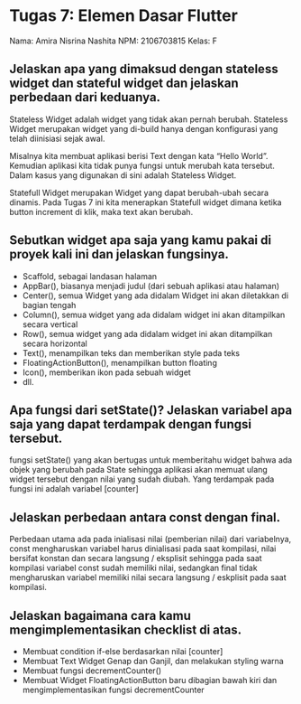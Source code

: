 # Tugas 7: Elemen Dasar Flutter

Nama: Amira Nisrina Nashita
NPM: 2106703815
Kelas: F

## Jelaskan apa yang dimaksud dengan stateless widget dan stateful widget dan jelaskan perbedaan dari keduanya.

Stateless Widget adalah widget yang tidak akan pernah berubah. Stateless Widget  merupakan widget yang di-build hanya dengan konfigurasi yang telah diinisiasi sejak awal.

Misalnya kita membuat aplikasi berisi Text dengan kata “Hello World”. Kemudian aplikasi kita tidak punya fungsi untuk merubah kata tersebut. Dalam kasus yang digunakan di sini adalah Stateless Widget.

Statefull Widget merupakan Widget yang dapat berubah-ubah secara dinamis. Pada Tugas 7 ini kita menerapkan Statefull widget dimana ketika button increment di klik, maka text akan berubah.

## Sebutkan widget apa saja yang kamu pakai di proyek kali ini dan jelaskan fungsinya.
- Scaffold, sebagai landasan halaman
- AppBar(), biasanya menjadi judul (dari sebuah aplikasi atau halaman)
- Center(), semua Widget yang ada didalam Widget ini akan diletakkan di bagian tengah
- Column(), semua widget yang ada didalam widget ini akan ditampilkan secara vertical
- Row(), semua widget yang ada didalam widget ini akan ditampilkan secara horizontal
- Text(), menampilkan teks dan memberikan style pada teks
- FloatingActionButton(), menampilkan button floating
- Icon(), memberikan ikon pada sebuah widget
- dll.

## Apa fungsi dari setState()? Jelaskan variabel apa saja yang dapat terdampak dengan fungsi tersebut.
fungsi setState() yang akan bertugas untuk memberitahu widget bahwa ada objek yang berubah pada State sehingga aplikasi akan memuat ulang widget tersebut dengan nilai yang sudah diubah. Yang terdampak pada fungsi ini adalah variabel [counter]

## Jelaskan perbedaan antara const dengan final.
Perbedaan utama ada pada inialisasi nilai (pemberian nilai) dari variabelnya, const mengharuskan variabel harus dinialisasi pada saat kompilasi, nilai bersifat konstan dan secara langsung / eksplisit sehingga pada saat kompilasi variabel const sudah memiliki nilai, sedangkan final tidak mengharuskan variabel memiliki nilai secara langsung / eskplisit pada saat kompilasi.

## Jelaskan bagaimana cara kamu mengimplementasikan checklist di atas.
- Membuat condition if-else berdasarkan nilai [counter]
- Membuat Text Widget Genap dan Ganjil, dan melakukan styling warna
- Membuat fungsi decrementCounter()
- Membuat Widget FloatingActionButton baru dibagian bawah kiri dan mengimplementasikan fungsi decrementCounter

